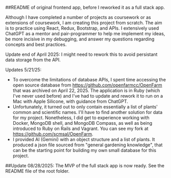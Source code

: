 ##README of original frontend app, before I reworked it as a full stack app.

Although I have completed a number of projects as coursework or as extensions of coursework, I am creating this project from scratch. The aim is to practice using React, Redux, Bootstrap, and APIs. I extensively used ChatGPT as a mentor and pair-programmer to help me implement my ideas, be more incisive in my debugging, and answer my questions regarding concepts and best practices.

Update end of April 2025: I might need to rework this to avoid persistant data storage from the API.

Updates 5/21/25:

- To overcome the limitations of database APIs, I spent time accessing the open source database from https://github.com/openfarmcc/OpenFarm that was archived on April 22, 2025. The application is in Ruby (which I've never used before) and I've had to update and rework it to run on a Mac with Apple Silicone, with guidance from ChatGPT.
- Unfortunately, it turned out to only contain essentially a list of plants' common and scientific names. I'll have to find another solution for data for my project. Nonetheless, I did get to experience working with Docker, MongoDB shell, and MongoDB Compass, as well as being introduced to Ruby on Rails and Vagrant. You can see my fork at https://github.com/scmsal/OpenFarm.
- I provided AI (Gemini) with an object structure and a list of plants. It produced a json file sourced from "general gardening knowledge", that can be the starting point for building my own small database for this project.

##Update 08/28/2025:
The MVP of the full stack app is now ready. See the README file of the root folder.
